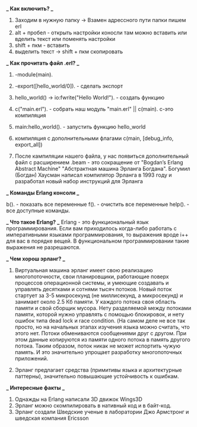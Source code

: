 **_ Как включить? _**

1. Заходим в нужную папку -> Взамен адрессного пути папки пишем erl
2. alt + пробел - открыть настройки коносли там можно вставить или вделить текст или поменять настройки
3. shift + пкм - вставить
4. выделить текст -> shift + пкм скопировать

**_ Как прочитать файл .erl? _**

1. -module(main).
2. -export([hello_world/0]). - сделать экспорт
3. hello_world() -> io:fwrite("Hello World!"). - создать функцию
4. c("main.erl"). - собрать наш модуль "main.erl" || c(main). c-это компиляция
5. main:hello_world(). - запустить функцию hello_world

6. компиляция с дополнительными флагами с(main, [debug_info, export_all])
7. После кампиляции нашего файла, у нас появиться дополнительный файл с расширением .beam - это сокращение от "Bogdan’s Erlang Abstract Machine" "Абстрактная машина Эрланга Богдана". Богумил (Богдан) Хаусман написал компилятор Эрланга в 1993 году и разработал новый набор инструкций для Эрланга

**_ Команды Erlang консоли _**

b(). - показать все переменные
f(). - очистить все переменные
help(). - все доступные команды.

**_ Что такое Erlang? _**
Erlang - это функциональный язык программирования. Если вам приходилось когда-либо работать с императивными языками программирования, то выражения вроде i++ для вас в порядке вещей. В функциональном программировании такие выражения не разрешаются.

**_ Чем хорош эрланг? _**

1. Виртуальная машина эрланг имеет свою реализацию многопоточности, свои планировщики, работающие поверх процессов операционной системы, и умеющие создавать и управлять десятками и сотнями тысяч потоков. Новый поток стартует за 3-5 микросекунд (не миллисекунд, а микросекунд) и занимает около 2.5 Кб памяти. У каждого потока своя область памяти и свой сборщик мусора. Нету разделяемой между потоками памяти, которой нужно управлять с помощью блокировок, и нету ошибок типа dead lock и race condition. (На самом деле не все так просто, но на начальных этапах изучения языка можно считать, что этого нет. Потоки обмениваются сообщениями друг с другом. При этом данные копируются из памяти одного потока в память другого потока. Таким образом, поток никак не может испортить чужую память. И это значительно упрощает разработку многопоточных приложений.

2. Эрланг предлагает средства (примитивы языка и архитектурные паттерны), значительно повышающие устойчивость к ошибкам.

**_ Интересные факты _**

1. Однажды на Erlang написали 3D движок Wings3D
2. Эрланг можно скомпилировать в нативный код и в байт-код.
3. Эрланг создали Шведские ученые в лаборатории Джо Армстронг и шведская компания Ericsson
